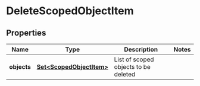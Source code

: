 

# DeleteScopedObjectItem


## Properties

Name | Type | Description | Notes
------------ | ------------- | ------------- | -------------
**objects** | [**Set&lt;ScopedObjectItem&gt;**](ScopedObjectItem.md) | List of scoped objects to be deleted | 



